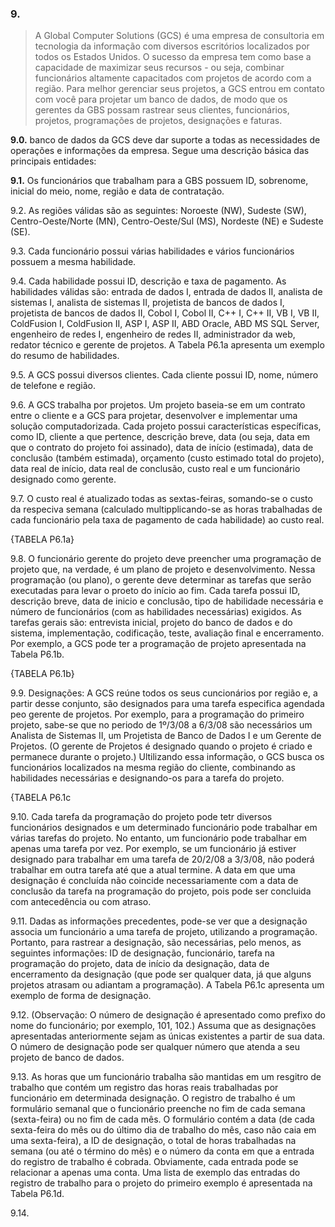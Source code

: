 ### 9. 
> A Global Computer Solutions (GCS) é uma empresa de consultoria em tecnologia da informação com diversos escritórios localizados por todos os Estados Unidos. O sucesso da empresa tem como base a capacidade de maximizar seus recursos - ou seja, combinar funcionários altamente capacitados com projetos de acordo com a região. Para melhor gerenciar seus projetos, a GCS entrou em contato com você para projetar um banco de dados, de modo que os gerentes da GBS possam rastrear seus clientes, funcionários, projetos, programações de projetos, designações e faturas.

**9.0.** banco de dados da GCS deve dar suporte a todas as necessidades de operações e informações da empresa. Segue uma descrição básica das principais entidades:

**9.1.** Os funcionários que trabalham para a GBS possuem ID, sobrenome, inicial do meio, nome, região e data de contratação.

9.2. As regiões válidas são as seguintes: Noroeste (NW), Sudeste (SW), Centro-Oeste/Norte (MN), Centro-Oeste/Sul (MS), Nordeste (NE) e Sudeste (SE).

9.3. Cada funcionário possui várias habilidades e vários funcionários possuem a mesma habilidade.

9.4. Cada habilidade possui ID, descrição e taxa de pagamento. As habilidades válidas são: entrada de dados I, entrada de dados II, analista de sistemas I, analista de sistemas II, projetista de bancos de dados I, projetista de bancos de dados II, Cobol I, Cobol II, C++ I, C++ II, VB I, VB II, ColdFusion I, ColdFusion II, ASP I, ASP II, ABD Oracle, ABD MS SQL Server, engenheiro de redes I, engenheiro de redes II, administrador da web, redator técnico e gerente de projetos. A Tabela P6.1a apresenta um exemplo do resumo de habilidades.

9.5. A GCS possui diversos clientes. Cada cliente possui ID, nome, número de telefone e região.

9.6. A GCS trabalha por projetos. Um projeto baseia-se em um contrato entre o cliente e a GCS para projetar, desenvolver e implementar uma solução computadorizada. Cada projeto possui características específicas, como ID, cliente a que pertence, descrição breve, data (ou seja, data em que o contrato do projeto foi assinado), data de início (estimada), data de conclusão (também estimada), orçamento (custo estimado total do projeto), data real de início, data real de conclusão, custo real e um funcionário designado como gerente.

9.7. O custo real é atualizado todas as sextas-feiras, somando-se o custo da respeciva semana (calculado multipplicando-se as horas trabalhadas de cada funcionário pela taxa de pagamento de cada habilidade) ao custo real.

{TABELA P6.1a}

9.8. O funcionário gerente do projeto deve preencher uma programação de projeto que, na verdade, é um plano de projeto e desenvolvimento. Nessa programação (ou plano), o gerente deve determinar as tarefas que serão executadas para levar o proeto do início ao fim. Cada tarefa possui ID, descrição breve, data de inicio e conclusão, tipo de habilidade necessária e número de funcionários (com as habilidades necessárias) exigidos. As tarefas gerais são: entrevista inicial, projeto do banco de dados e do sistema, implementação, codificação, teste, avaliação final e encerramento. Por exemplo, a GCS pode ter a programação de projeto apresentada na Tabela P6.1b.

{TABELA P6.1b}

9.9. Designações: A GCS reúne todos os seus cuncionários por região e, a partir desse conjunto, são designados para uma tarefa especifica agendada peo gerente de projetos. Por exemplo, para a programação do primeiro projeto, sabe-se que no periodo de 1º/3/08 a 6/3/08 são necessários um Analista de Sistemas II, um Projetista de Banco de Dados I e um Gerente de Projetos. (O gerente de Projetos é designado quando o projeto é criado e permanece durante o projeto.) Ultilizando essa informação, o GCS busca os funcionários localizados na mesma região do cliente, combinando as habilidades necessárias e designando-os para a tarefa do projeto.

{TABELA P6.1c

9.10. Cada tarefa da programação do projeto pode tetr diversos funcionários designados e um determinado funcionário pode trabalhar em várias tarefas do projeto. No entanto, um funcionário pode trabalhar em apenas uma tarefa por vez. Por exemplo, se um funcionário já estiver designado para trabalhar em uma tarefa de 20/2/08 a 3/3/08, não poderá trabalhar em outra tarefa até que a atual termine. A data em que uma designação é concluída não coincide necessariamente com a data de conclusão da tarefa na programação do projeto, pois pode ser concluida com antecedência ou com atraso.

9.11. Dadas as informações precedentes, pode-se ver que a designação associa um funcionário a uma tarefa de projeto, utilizando a programação. Portanto, para rastrear a designação, são necessárias, pelo menos, as seguintes informações: ID de designação, funcionário, tarefa na programação do projeto, data de início da designação, data de encerramento da designação (que pode ser qualquer data, já que alguns projetos atrasam ou adiantam a programação). A Tabela P6.1c apresenta um exemplo de forma de designação.

9.12. (Observação: O número de designação é apresentado como prefixo do nome do funcionário; por exemplo, 101, 102.) Assuma que as designações apresentadas anteriormente sejam as únicas existentes a partir de sua data. O número de designação pode ser qualquer número que atenda a seu projeto de banco de dados.

9.13. As horas que um funcionário trabalha são mantidas em um resgitro de trabalho que contém um registro das horas reais trabalhadas por funcionário em determinada designação. O registro de trabalho é um formulário semanal que o funcionário preenche no fim de cada semana (sexta-feira) ou no fim de cada mês. O formulário contém a data (de cada sexta-feira do mês ou do último dia de trabalho do mês, caso não caia em uma sexta-feira), a ID de designação, o total de horas trabalhadas na semana (ou até o término do mês) e o número da conta em que a entrada do registro de trabalho é cobrada. Obviamente, cada entrada pode se relacionar a apenas uma conta. Uma lista de exemplo das entradas do registro de trabalho para o projeto do primeiro exemplo é apresentada na Tabela P6.1d.

9.14.
